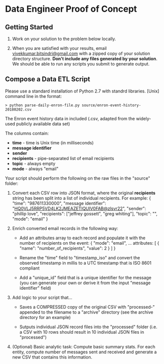 Data Engineer Proof of Concept
=======================================================

Getting Started
---------------

1. Work on your solution to the problem below locally.

2. When you are satisfied with your results, email vivekkumar.bitsindri@gmail.com with a
   zipped copy of your solution directory structure. **Don't include any files generated 
   by your solution**. We should be able to run any scripts you submit to generate output.

Compose a Data ETL Script
-------------------------------------

Please use a standard installation of Python 2.7 with standrd libraries.
[Unix] command line in the format:

```
> python parse-daily-enron-file.py source/enron-event-history-20180202.csv
```

The Enron event history data in included (.csv, adapted from the widely-used publicly available data set)

The columns contain:

* **time** - time is Unix time (in milliseconds)
* **message identifier**
* **sender**
* **recipients** - pipe-separated list of email recipients
* **topic** - always empty
* **mode** - always "email"

Your script should perform the following on the raw files in the "source" folder:

1. Convert each CSV row into JSON format, where the original **recipients** string has been split into a list of individual recipients. For example:
   {
      "time": "987611330000",
      "message identifier": "<HQ0VLJ5RRP5VD4LK2JMEAZETIQUIV0FAB@zlsvr22>",
      "sender": "phillip love",
      "recipients": ["jeffrey gossett", "greg whiting"],
      "topic": "",
      "mode": "email"
   }

2. Enrich converted email records in the following way:

   * Add an attributes array to each record and populate it with the number of recipients on the event:
   {
      "mode": "email",
      ...
      attributes: [
         {
            "name": "number_of_recipients",
            "value": 2
         }
      ]
   }

   * Rename the "time" field to "timestamp_iso" and convert the observed timestamp
     in millis to a UTC timestamp that is ISO 8601 compliant

   * Add a "unique_id" field that is a unique identifier for the message (you can
     generate your own or derive it from the input "message identifier" field)

3. Add logic to your script that...

   * Saves a COMPRESSED copy of the original CSV with "processed-<date>" appended
      to the filename to a "archive" directory (see the archive directory for an
      example)

   * Sutputs individual JSON record files into the "processed" folder (i.e.
      a CSV with 10 rows should result in 10 individual JSON files in "processed")

4. (Optional) Basic analytic task: Compute basic summary stats. For each entity,
   compute number of messages sent and received and generate a new CSV that
   contains this information.
